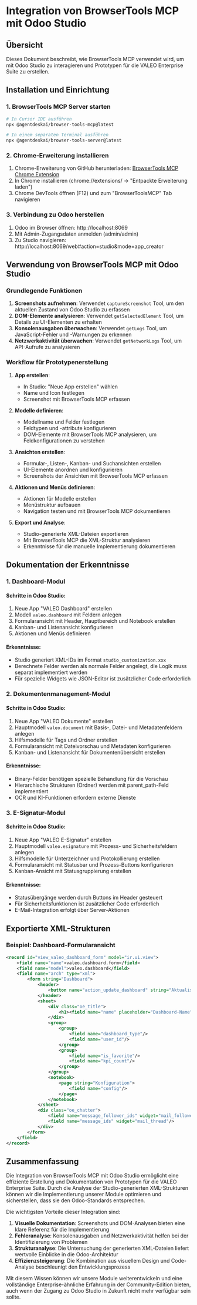 # Integration von BrowserTools MCP mit Odoo Studio

## Übersicht

Dieses Dokument beschreibt, wie BrowserTools MCP verwendet wird, um mit Odoo Studio zu interagieren und Prototypen für die VALEO Enterprise Suite zu erstellen.

## Installation und Einrichtung

### 1. BrowserTools MCP Server starten

```bash
# In Cursor IDE ausführen
npx @agentdeskai/browser-tools-mcp@latest

# In einem separaten Terminal ausführen
npx @agentdeskai/browser-tools-server@latest
```

### 2. Chrome-Erweiterung installieren

1. Chrome-Erweiterung von GitHub herunterladen: [BrowserTools MCP Chrome Extension](https://github.com/AgentDeskAI/browser-tools-mcp)
2. In Chrome installieren (chrome://extensions/ → "Entpackte Erweiterung laden")
3. Chrome DevTools öffnen (F12) und zum "BrowserToolsMCP" Tab navigieren

### 3. Verbindung zu Odoo herstellen

1. Odoo im Browser öffnen: http://localhost:8069
2. Mit Admin-Zugangsdaten anmelden (admin/admin)
3. Zu Studio navigieren: http://localhost:8069/web#action=studio&mode=app_creator

## Verwendung von BrowserTools MCP mit Odoo Studio

### Grundlegende Funktionen

1. **Screenshots aufnehmen**: Verwendet `captureScreenshot` Tool, um den aktuellen Zustand von Odoo Studio zu erfassen
2. **DOM-Elemente analysieren**: Verwendet `getSelectedElement` Tool, um Details zu UI-Elementen zu erhalten
3. **Konsolenausgaben überwachen**: Verwendet `getLogs` Tool, um JavaScript-Fehler und -Warnungen zu erkennen
4. **Netzwerkaktivität überwachen**: Verwendet `getNetworkLogs` Tool, um API-Aufrufe zu analysieren

### Workflow für Prototypenerstellung

1. **App erstellen**: 
   - In Studio: "Neue App erstellen" wählen
   - Name und Icon festlegen
   - Screenshot mit BrowserTools MCP erfassen

2. **Modelle definieren**:
   - Modellname und Felder festlegen
   - Feldtypen und -attribute konfigurieren
   - DOM-Elemente mit BrowserTools MCP analysieren, um Feldkonfigurationen zu verstehen

3. **Ansichten erstellen**:
   - Formular-, Listen-, Kanban- und Suchansichten erstellen
   - UI-Elemente anordnen und konfigurieren
   - Screenshots der Ansichten mit BrowserTools MCP erfassen

4. **Aktionen und Menüs definieren**:
   - Aktionen für Modelle erstellen
   - Menüstruktur aufbauen
   - Navigation testen und mit BrowserTools MCP dokumentieren

5. **Export und Analyse**:
   - Studio-generierte XML-Dateien exportieren
   - Mit BrowserTools MCP die XML-Struktur analysieren
   - Erkenntnisse für die manuelle Implementierung dokumentieren

## Dokumentation der Erkenntnisse

### 1. Dashboard-Modul

#### Schritte in Odoo Studio:
1. Neue App "VALEO Dashboard" erstellen
2. Modell `valeo.dashboard` mit Feldern anlegen
3. Formularansicht mit Header, Hauptbereich und Notebook erstellen
4. Kanban- und Listenansicht konfigurieren
5. Aktionen und Menüs definieren

#### Erkenntnisse:
- Studio generiert XML-IDs im Format `studio_customization.xxx`
- Berechnete Felder werden als normale Felder angelegt, die Logik muss separat implementiert werden
- Für spezielle Widgets wie JSON-Editor ist zusätzlicher Code erforderlich

### 2. Dokumentenmanagement-Modul

#### Schritte in Odoo Studio:
1. Neue App "VALEO Dokumente" erstellen
2. Hauptmodell `valeo.document` mit Basis-, Datei- und Metadatenfeldern anlegen
3. Hilfsmodelle für Tags und Ordner erstellen
4. Formularansicht mit Dateivorschau und Metadaten konfigurieren
5. Kanban- und Listenansicht für Dokumentenübersicht erstellen

#### Erkenntnisse:
- Binary-Felder benötigen spezielle Behandlung für die Vorschau
- Hierarchische Strukturen (Ordner) werden mit parent_path-Feld implementiert
- OCR und KI-Funktionen erfordern externe Dienste

### 3. E-Signatur-Modul

#### Schritte in Odoo Studio:
1. Neue App "VALEO E-Signatur" erstellen
2. Hauptmodell `valeo.esignature` mit Prozess- und Sicherheitsfeldern anlegen
3. Hilfsmodelle für Unterzeichner und Protokollierung erstellen
4. Formularansicht mit Statusbar und Prozess-Buttons konfigurieren
5. Kanban-Ansicht mit Statusgruppierung erstellen

#### Erkenntnisse:
- Statusübergänge werden durch Buttons im Header gesteuert
- Für Sicherheitsfunktionen ist zusätzlicher Code erforderlich
- E-Mail-Integration erfolgt über Server-Aktionen

## Exportierte XML-Strukturen

### Beispiel: Dashboard-Formularansicht

```xml
<record id="view_valeo_dashboard_form" model="ir.ui.view">
    <field name="name">valeo.dashboard.form</field>
    <field name="model">valeo.dashboard</field>
    <field name="arch" type="xml">
        <form string="Dashboard">
            <header>
                <button name="action_update_dashboard" string="Aktualisieren" type="object" class="oe_highlight"/>
            </header>
            <sheet>
                <div class="oe_title">
                    <h1><field name="name" placeholder="Dashboard-Name"/></h1>
                </div>
                <group>
                    <group>
                        <field name="dashboard_type"/>
                        <field name="user_id"/>
                    </group>
                    <group>
                        <field name="is_favorite"/>
                        <field name="kpi_count"/>
                    </group>
                </group>
                <notebook>
                    <page string="Konfiguration">
                        <field name="config"/>
                    </page>
                </notebook>
            </sheet>
            <div class="oe_chatter">
                <field name="message_follower_ids" widget="mail_followers"/>
                <field name="message_ids" widget="mail_thread"/>
            </div>
        </form>
    </field>
</record>
```

## Zusammenfassung

Die Integration von BrowserTools MCP mit Odoo Studio ermöglicht eine effiziente Erstellung und Dokumentation von Prototypen für die VALEO Enterprise Suite. Durch die Analyse der Studio-generierten XML-Strukturen können wir die Implementierung unserer Module optimieren und sicherstellen, dass sie den Odoo-Standards entsprechen.

Die wichtigsten Vorteile dieser Integration sind:

1. **Visuelle Dokumentation**: Screenshots und DOM-Analysen bieten eine klare Referenz für die Implementierung
2. **Fehleranalyse**: Konsolenausgaben und Netzwerkaktivität helfen bei der Identifizierung von Problemen
3. **Strukturanalyse**: Die Untersuchung der generierten XML-Dateien liefert wertvolle Einblicke in die Odoo-Architektur
4. **Effizienzsteigerung**: Die Kombination aus visuellem Design und Code-Analyse beschleunigt den Entwicklungsprozess

Mit diesem Wissen können wir unsere Module weiterentwickeln und eine vollständige Enterprise-ähnliche Erfahrung in der Community-Edition bieten, auch wenn der Zugang zu Odoo Studio in Zukunft nicht mehr verfügbar sein sollte. 